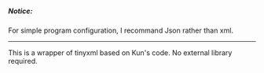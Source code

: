 ##### Notice:
For simple program configuration, I recommand Json rather than xml.

---
This is a wrapper of tinyxml based on Kun's code.
No external library required.

